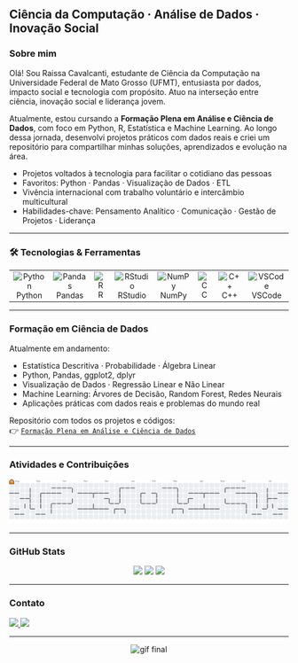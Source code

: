 <h2 align="left">Ciência da Computação · Análise de Dados · Inovação Social</h2>

###  Sobre mim

Olá! Sou Raissa Cavalcanti, estudante de Ciência da Computação na Universidade Federal de Mato Grosso (UFMT), entusiasta por dados, impacto social e tecnologia com propósito. Atuo na interseção entre ciência, inovação social e liderança jovem.

Atualmente, estou cursando a **Formação Plena em Análise e Ciência de Dados**, com foco em Python, R, Estatística e Machine Learning. Ao longo dessa jornada, desenvolvi projetos práticos com dados reais e criei um repositório para compartilhar minhas soluções, aprendizados e evolução na área.

-  Projetos voltados à tecnologia para facilitar o cotidiano das pessoas  
-  Favoritos: Python · Pandas · Visualização de Dados · ETL  
-  Vivência internacional com trabalho voluntário e intercâmbio multicultural  
-  Habilidades-chave: Pensamento Analítico · Comunicação · Gestão de Projetos · Liderança  

---

### 🛠 Tecnologias & Ferramentas

<table>
  <tr>
    <td align="center">
      <img src="https://cdn.jsdelivr.net/gh/devicons/devicon/icons/python/python-original.svg" height="40" alt="Python" />
      <br>Python
    </td>
    <td align="center">
      <img src="https://cdn.jsdelivr.net/gh/devicons/devicon/icons/pandas/pandas-original.svg" height="40" alt="Pandas" />
      <br>Pandas
    </td>
    <td align="center">
      <img src="https://cdn.jsdelivr.net/gh/devicons/devicon/icons/r/r-original.svg" height="40" alt="R" />
      <br>R
    </td>
    <td align="center">
      <img src="https://cdn.jsdelivr.net/gh/devicons/devicon/icons/rstudio/rstudio-original.svg" height="40" alt="RStudio" />
      <br>RStudio
    </td>
    <td align="center">
      <img src="https://cdn.jsdelivr.net/gh/devicons/devicon/icons/numpy/numpy-original.svg" height="40" alt="NumPy" />
      <br>NumPy
    </td>
    <td align="center">
      <img src="https://cdn.jsdelivr.net/gh/devicons/devicon/icons/c/c-original.svg" height="40" alt="C" />
      <br>C
    </td>
    <td align="center">
      <img src="https://cdn.jsdelivr.net/gh/devicons/devicon/icons/cplusplus/cplusplus-original.svg" height="40" alt="C++" />
      <br>C++
    </td>
    <td align="center">
      <img src="https://cdn.jsdelivr.net/gh/devicons/devicon/icons/vscode/vscode-original.svg" height="40" alt="VSCode" />
      <br>VSCode
    </td>
  </tr>
</table>

---

###  Formação em Ciência de Dados

Atualmente em andamento:

-  Estatística Descritiva · Probabilidade · Álgebra Linear  
-  Python, Pandas, ggplot2, dplyr  
-  Visualização de Dados · Regressão Linear e Não Linear  
-  Machine Learning: Árvores de Decisão, Random Forest, Redes Neurais  
-  Aplicações práticas com dados reais e problemas do mundo real  

 Repositório com todos os projetos e códigos:  
👉 [`Formação Plena em Análise e Ciência de Dados`](https://github.com/cavalcantiraissas/Formacao-Plena_Analise-e-Ciencia-de-Dados)

---

###  Atividades e Contribuições

<picture>
  <source media="(prefers-color-scheme: dark)" srcset="https://raw.githubusercontent.com/cavalcantiraissas/cavalcantiraissas/output/pacman-contribution-graph-dark.svg">
  <source media="(prefers-color-scheme: light)" srcset="https://raw.githubusercontent.com/cavalcantiraissas/cavalcantiraissas/output/pacman-contribution-graph.svg">
  <img alt="pacman contribution graph" src="https://raw.githubusercontent.com/cavalcantiraissas/cavalcantiraissas/output/pacman-contribution-graph.svg">
</picture>

---

###  GitHub Stats

<div align="center">
  <img src="https://github-readme-stats.vercel.app/api?username=cavalcantiraissas&show_icons=true&count_private=true&theme=dracula&hide_border=false" height="150" />
  <img src="https://streak-stats.demolab.com?user=cavalcantiraissas&theme=dracula&hide_border=false&border_radius=5" height="150" />
  <img src="https://github-readme-stats.vercel.app/api/top-langs?username=cavalcantiraissas&layout=compact&langs_count=4&theme=dracula&hide_border=false" height="150" />
</div>

---

###  Contato

<div align="left">
  <a href="mailto:cavalcanti.c.raissa@gmail.com" target="_blank">
    <img src="https://img.shields.io/static/v1?message=Gmail&logo=gmail&label=&color=D14836&logoColor=white&style=for-the-badge" height="35" />
  </a>
  <a href="https://www.linkedin.com/in/cavalcantiraissa/" target="_blank">
    <img src="https://img.shields.io/static/v1?message=LinkedIn&logo=linkedin&label=&color=0077B5&logoColor=white&style=for-the-badge" height="35" />
  </a>
</div>

---

<div align="center">
  <img height="200" src="https://media.giphy.com/media/v1.Y2lkPTc5MGI3NjExcGJ2MDF4Z21vaHd6Nm41MmJvNnRvZ3drazVoZTFuanF0MDg3MzJuaSZlcD12MV9naWZzX3NlYXJjaCZjdD1n/NytMLKyiaIh6VH9SPm/giphy.gif" alt="gif final" />
</div>
